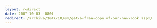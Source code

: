 ```yaml
---
layout: redirect
date: 2007-10-03 -0800
redirect: /archive/2007/10/04/get-a-free-copy-of-our-new-book.aspx/
---
```

